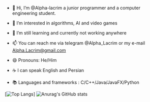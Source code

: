 - 👋 Hi, I’m @Alpha-lacrim a junior programmer and a computer engineering student.

- 👀 I’m interested in algorithms, AI and video games

- 🌱 I’m still learning and currently not working anywhere

- 📫 You can reach me via telegram @Alpha_Lacrim or my e-mail Alpha.Lacrim@gmail.com

- 😄 Pronouns: He/Him

- ☕ I can speak English and Persian

- 📚 Languages and frameworks : C/C++/Java/JavaFX/Python

[![Top Langs](https://github-readme-stats.vercel.app/api/top-langs/?username=Alpha-lacrim&theme=radical)]
![Anurag's GitHub stats](https://github-readme-stats.vercel.app/api?username=Alpha-Lacrim&show_icons=true&theme=radical)
